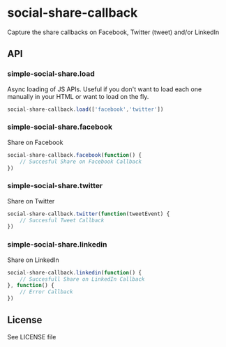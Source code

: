 social-share-callback
===================

Capture the share callbacks on Facebook, Twitter (tweet) and/or LinkedIn

## API
### simple-social-share.load
Async loading of JS APIs. Useful if you don't want to load each one manually in your HTML or want to load on the fly.
```javascript
social-share-callback.load(['facebook','twitter'])
```

### simple-social-share.facebook
Share on Facebook
```javascript
social-share-callback.facebook(function() {
	// Succesful Share on Facebook Callback
})
```

### simple-social-share.twitter
Share on Twitter
```javascript
social-share-callback.twitter(function(tweetEvent) {
	// Succesful Tweet Callback
})
```

### simple-social-share.linkedin
Share on LinkedIn
```javascript
social-share-callback.linkedin(function() {
	// Succesfull Share on LinkedIn Callback
}, function() {
	// Error Callback
})
```

## License
See LICENSE file